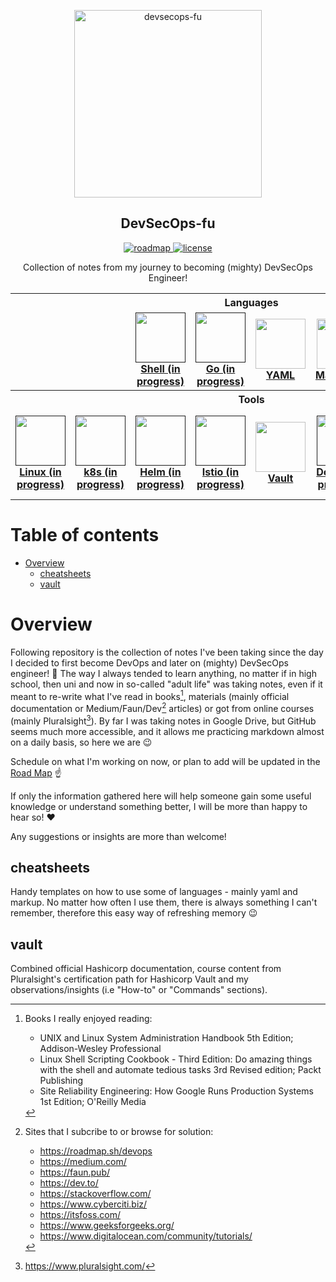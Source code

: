 <p align="center">
  <img src="https://github.com/mpiotrak/DevSecOps-fu/blob/main/_screenshots/devsecops.png" align="center" width="300px" alt="devsecops-fu">
  <h2 align="center">DevSecOps-fu</h2>
</p>

<p align="center">
  <a href="https://github.com/mpiotrak/DevSecOps-fu/projects/1">
    <img src="https://img.shields.io/badge/ROAD-MAP-blue" alt="roadmap">
  </a>
  <a href="https://github.com/mpiotrak/DevSecOps-fu//blob/main/LICENSE">
    <img src="https://img.shields.io/github/license/mpiotrak/DevSecOps-fu" alt="license">
  </a>
</p>

<p align="center">Collection of notes from my journey to becoming (mighty) DevSecOps Engineer!</p>

<table>
  <tbody>
    <tr>
      <th colspan="8">Languages</th>
    </tr>
    <tr>
      <td align="center" width="12,5%"></td>
      <td align="center" width="12,5%"></td>
      <td align="center" width="12,5%"><a href=""><img src="https://www.vectorlogo.zone/logos/gnu_bash/gnu_bash-icon.svg" width="80px;"><br /><b>Shell (in progress)</b></a></td>
      <td align="center" width="12,5%"><a href=""><img src="https://www.vectorlogo.zone/logos/golang/golang-icon.svg" width="80px;" height="80px;"><br /><b>Go (in progress)</b></a></td>
      <td align="center" width="12,5%"><a href="cheatsheets/yaml-cheatsheet.yaml"><img src="https://www.vectorlogo.zone/logos/yaml/yaml-icon.svg" width="80px;" height="80px;"><br /><b>YAML</b></a></td>
      <td align="center" width="12,5%"><a href="cheatsheets/markdown-cheatsheet.md"><img src="https://www.vectorlogo.zone/logos/markdown-here/markdown-here-icon.svg" width="80px;" height="80px;"><br /><b>Markdown</b></a></td>
      <td align="center" width="12,5%"></td>
      <td align="center" width="12,5%"></td>
    </tr>
    <tr>
      <th colspan="8">Tools</th>
    </tr>
    <tr>
      <td align="center" width="12,5%"><a href=""><img src="https://www.vectorlogo.zone/logos/linux/linux-icon.svg" width="80px;"><br /><b>Linux (in progress)</b></a></td>
      <td align="center" width="12,5%"><a href=""><img src="https://www.vectorlogo.zone/logos/kubernetes/kubernetes-icon.svg" width="80px;"><br /><b>k8s (in progress)</b></a></td>
      <td align="center" width="12,5%"><a href=""><img src="https://www.vectorlogo.zone/logos/helmsh/helmsh-icon.svg" width="80px;"><br /><b>Helm (in progress)</b></a></td>
      <td align="center" width="12,5%"><a href=""><img src="https://www.vectorlogo.zone/logos/istioio/istioio-icon.svg" width="80px;"><br /><b>Istio (in progress)</b></a></td>
      <td align="center" width="12,5%"><a href="vault/README.md"><img src="https://www.vectorlogo.zone/logos/vaultproject/vaultproject-icon.svg" width="80px;"><br /><b>Vault</b></a></td>
      <td align="center" width="12,5%"><a href=""><img src="https://www.vectorlogo.zone/logos/docker/docker-icon.svg" width="80px;"><br /><b>Docker (in progress)</b></a></td>
      <td align="center" width="12,5%"><a href=""><img src="https://www.vectorlogo.zone/logos/terraformio/terraformio-icon.svg" width="80px;"><br /><b>Terraform (in progress)</b></a></td>
      <td align="center" width="12,5%"><a href=""><img src="https://www.vectorlogo.zone/logos/git-scm/git-scm-icon.svg" width="80px;"><br /><b>Git (in progress)</b></a></td>
    </tr>
  </tbody>
</table>

<!-- TODO: Center first row of table. Check on h2 background color. -->

# Table of contents

- [Overview](#paragraph1)
  - [cheatsheets](#paragraph1.1)
  - [vault](#paragraph1.2)


# Overview <a name="paragraph1"> </a>

Following repository is the collection of notes I've been taking since the day I decided to first become DevOps and later on (mighty) DevSecOps engineer! :ninja: The way I always tended to learn anything, no matter if in high school, then uni and now in so-called "adult life" was taking notes, even if it meant to re-write what I've read in books[^1], materials (mainly official documentation or Medium/Faun/Dev[^2] articles) or got from online courses (mainly Pluralsight[^3]). By far I was taking notes in Google Drive, but GitHub seems much more accessible, and it allows me practicing markdown almost on a daily basis, so here we are :wink:

Schedule on what I'm working on now, or plan to add will be updated in the [Road Map](https://github.com/mpiotrak/DevSecOps-fu/projects/1) :point_up:

If only the information gathered here will help someone gain some useful knowledge or understand something better, I will be more than happy to hear so! :heart:

Any suggestions or insights are more than welcome!


## cheatsheets <a name="paragraph1.1"> </a>

Handy templates on how to use some of languages - mainly yaml and markup. No matter how often I use them, there is always something I can't remember, therefore this easy way of refreshing memory :wink:


## vault <a name="paragraph1.2"> </a>

Combined official Hashicorp documentation, course content from Pluralsight's certification path for Hashicorp Vault and my observations/insights (i.e "How-to" or "Commands" sections).


[^1]: Books I really enjoyed reading:
    - UNIX and Linux System Administration Handbook 5th Edition; Addison-Wesley Professional
    - Linux Shell Scripting Cookbook - Third Edition: Do amazing things with the shell and automate tedious tasks 3rd Revised edition; Packt Publishing
    - Site Reliability Engineering: How Google Runs Production Systems 1st Edition; O'Reilly Media
[^2]: Sites that I subcribe to or browse for solution:
    - https://roadmap.sh/devops
    - https://medium.com/
    - https://faun.pub/
    - https://dev.to/
    - https://stackoverflow.com/
    - https://www.cyberciti.biz/
    - https://itsfoss.com/
    - https://www.geeksforgeeks.org/
    - https://www.digitalocean.com/community/tutorials/
[^3]: https://www.pluralsight.com/

